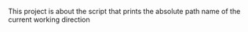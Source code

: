 This project is about the script that prints the absolute path name of the current working direction
